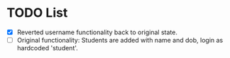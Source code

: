 # TODO List

- [x] Reverted username functionality back to original state.
- [ ] Original functionality: Students are added with name and dob, login as hardcoded 'student'.
